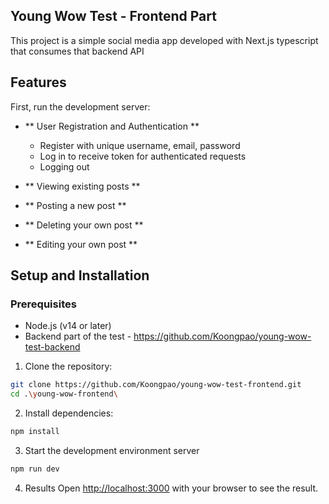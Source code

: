 ## Young Wow Test - Frontend Part

This project is a simple social media app developed with Next.js typescript that consumes that backend API

## Features

First, run the development server:
- ** User Registration and Authentication **
    - Register with unique username, email, password
    - Log in to receive token for authenticated requests
    - Logging out

- ** Viewing existing posts **
- ** Posting a new post **
- ** Deleting your own post **
- ** Editing your own post **

## Setup and Installation

### Prerequisites

- Node.js (v14 or later)
- Backend part of the test - https://github.com/Koongpao/young-wow-test-backend

1. Clone the repository:
```bash
git clone https://github.com/Koongpao/young-wow-test-frontend.git
cd .\young-wow-frontend\
```

2. Install dependencies:
```bash
npm install
```

3. Start the development environment server
```bash
npm run dev
```

4. Results
Open [http://localhost:3000](http://localhost:3000) with your browser to see the result.
